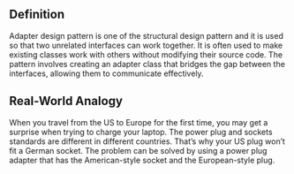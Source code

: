 ## Definition
Adapter design pattern is one of the structural design pattern and it is used so that two unrelated interfaces can work together. It is often used to make existing classes work with others without modifying their source code. The pattern involves creating an adapter class that bridges the gap between the interfaces, allowing them to communicate effectively.

## Real-World Analogy
When you travel from the US to Europe for the first time, you may get a surprise when trying to charge your laptop. The power plug and sockets standards are different in different countries. That’s why your US plug won’t fit a German socket. The problem can be solved by using a power plug adapter that has the American-style socket and the European-style plug.
